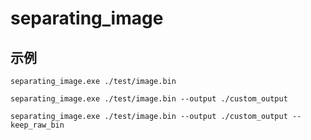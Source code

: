 # separating_image

## 示例

```
separating_image.exe ./test/image.bin
```

```
separating_image.exe ./test/image.bin --output ./custom_output
```

```
separating_image.exe ./test/image.bin --output ./custom_output --keep_raw_bin
```
